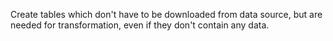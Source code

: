 Create tables which don't have to be downloaded from data source, but are needed for transformation, even if they don't contain any data.
